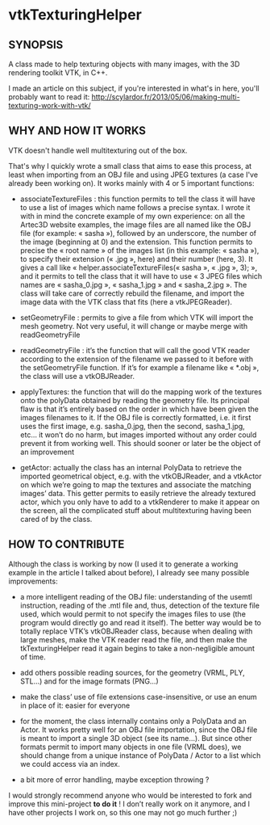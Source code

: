 vtkTexturingHelper
==================

SYNOPSIS
--------
A class made to help texturing objects with many images, with the 3D rendering toolkit VTK, in C++.

I made an article on this subject, if you're interested in what's in here, you'll probably want to read it: http://scylardor.fr/2013/05/06/making-multi-texturing-work-with-vtk/


WHY AND HOW IT WORKS
--------------------
VTK doesn't handle well multitexturing out of the box.

That's why I quickly wrote a small class that aims to ease this process, at least when importing from an OBJ file and using JPEG textures (a case I've already been working on). It works mainly with 4 or 5 important functions:

* associateTextureFiles : this function permits to tell the class it will have to use a list of images which name follows a precise syntax. I wrote it with in mind the concrete example of my own experience: on all the Artec3D website examples, the image files are all named like the OBJ file (for example: « sasha »), followed by an underscore, the number of the image (beginning at 0) and the extension. This function permits to precise the « root name » of the images list (in this example: « sasha »), to specify their extension (« .jpg », here) and their number (here, 3). It gives a call like « helper.associateTextureFiles(« sasha », « .jpg », 3); », and it permits to tell the class that it will have to use « 3 JPEG files which names are « sasha_0.jpg », « sasha_1.jpg » and « sasha_2.jpg ». The class will take care of correctly rebuild the filename, and import the image data with the VTK class that fits (here a vtkJPEGReader).

* setGeometryFile : permits to give a file from which VTK will import the mesh geometry. Not very useful, it will change or maybe merge with readGeometryFile

* readGeometryFile : it’s the function that will call the good VTK reader according to the extension of the filename we passed to it before with the setGeometryFile function. If it’s for example a filename like « *.obj », the class will use a vtkOBJReader.

* applyTextures: the function that will do the mapping work of the textures onto the polyData obtained by reading the geometry file. Its principal flaw is that it’s entirely based on the order in which have been given the images filenames to it. If the OBJ file is correctly formatted, i.e. it first uses the first image, e.g. sasha_0.jpg, then the second, sasha_1.jpg, etc… it won’t do no harm, but images imported without any order could prevent it from working well. This should sooner or later be the object of an improvement

* getActor: actually the class has an internal PolyData to retrieve the imported geometrical object, e.g. with the vtkOBJReader, and a vtkActor on which we’re going to map the textures and associate the matching images’ data. This getter permits to easily retrieve the already textured actor, which you only have to add to a vtkRenderer to make it appear on the screen, all the complicated stuff about multitexturing having been cared of by the class.


HOW TO CONTRIBUTE
-----------------
Although the class is working by now (I used it to generate a working example in the article I talked about before), I already see many possible improvements:

* a more intelligent reading of the OBJ file: understanding of the usemtl instruction, reading of the .mtl file and, thus, detection of the texture file used, which would permit to not specify the images files to use (the program would directly go and read it itself). The better way would be to totally replace VTK’s vtkOBJReader class, because when dealing with large meshes, make the VTK reader read the file, and then make the tkTexturingHelper read it again begins to take a non-negligible amount of time.

* add others possible reading sources, for the geometry (VRML, PLY, STL…) and for the image formats (PNG…)

* make the class’ use of file extensions case-insensitive, or use an enum in place of it: easier for everyone

* for the moment, the class internally contains only a PolyData and an Actor. It works pretty well for an OBJ file importation, since the OBJ file is meant to import a single 3D object (see its name…). But since other formats permit to import many objects in one file (VRML does), we should change from a unique instance of PolyData / Actor to a list which we could access via an index.

* a bit more of error handling, maybe exception throwing ?

I would strongly recommend anyone who would be interested to fork and improve this mini-project **to do it** ! I don’t really work on it anymore, and I have other projects I work on, so this one may not go much further ;)
